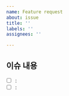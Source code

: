 ```yaml
---
name: Feature request
about: issue
title: ''
labels: ''
assignees: ''

---
```


## 이슈 내용
- [ ] : 
- [ ] :
